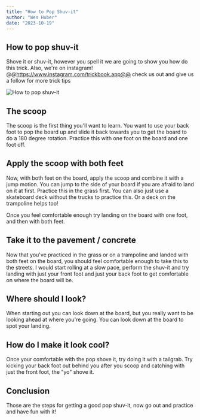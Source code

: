 ```yaml
---
title: "How to Pop Shuv-it"
author: "Wes Huber"
date: "2023-10-19"
---
```


## How to pop shuv-it

Shove it or shuv-it, however you spell it we are going to show you how do this trick. Also, we're on instagram! @@https://www.instagram.com/trickbook.app@@ check us out and give us a follow for more trick tips

![How to pop shuv-it](pop-shuv-it.png)

## The scoop

The scoop is the first thing you'll want to learn. You want to use your back foot to pop the board up and slide it back towards you to get the board to do a 180 degree rotation. Practice this with one foot on the board and one foot off.

## Apply the scoop with both feet

Now, with both feet on the board, apply the scoop and combine it with a jump motion. You can jump to the side of your board if you are afraid to land on it at first. Practice this in the grass first. You can also just use a skateboard deck without the trucks to practice this. Or a deck on the trampoline helps too!

Once you feel comfortable enough try landing on the board with one foot, and then with both feet.

## Take it to the pavement / concrete

Now that you've practiced in the grass or on a trampoline and landed with both feet on the board, you should feel comfortable enough to take this to the streets. I would start rolling at a slow pace, perform the shuv-it and try landing with just your front foot and just your back foot to get comfortable on where the board will be.

## Where should I look?

When starting out you can look down at the board, but you really want to be looking ahead at where you're going. You can look down at the board to spot your landing.

## How do I make it look cool?

Once your comfortable with the pop shove it, try doing it with a tailgrab. Try kicking your back foot out behind you after you scoop and catching with just the front foot, the "yo" shove it.

## Conclusion

Those are the steps for getting a good pop shuv-it, now go out and practice and have fun with it!
